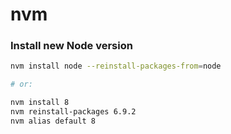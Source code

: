 # nvm

### Install new Node version

```bash
nvm install node --reinstall-packages-from=node

# or:

nvm install 8
nvm reinstall-packages 6.9.2
nvm alias default 8
```
